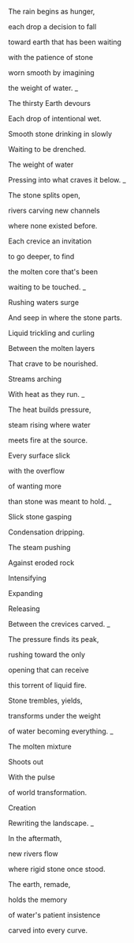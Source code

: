 The rain begins as hunger,

each drop a decision to fall

toward earth that has been waiting

with the patience of stone

worn smooth by imagining

the weight of water.
_

The thirsty Earth devours

Each drop of intentional wet.

Smooth stone drinking in slowly

Waiting to be drenched.

The weight of water

Pressing into what craves it below.
_

The stone splits open,

rivers carving new channels

where none existed before.

Each crevice an invitation

to go deeper, to find

the molten core that's been

waiting to be touched.
_

Rushing waters surge

And seep in where the stone parts.

Liquid trickling and curling

Between the molten layers 

That crave to be nourished. 

Streams arching

With heat as they run.
_

The heat builds pressure,

steam rising where water

meets fire at the source.

Every surface slick

with the overflow

of wanting more

than stone was meant to hold.
_

Slick stone gasping

Condensation dripping.

The steam pushing

Against eroded rock

Intensifying

Expanding 

Releasing 

Between the crevices carved. 
_

The pressure finds its peak,

rushing toward the only

opening that can receive

this torrent of liquid fire.

Stone trembles, yields,

transforms under the weight

of water becoming everything.
_

The molten mixture

Shoots out 

With the pulse 

of world transformation.

Creation

Rewriting the landscape.
_

In the aftermath,

new rivers flow

where rigid stone once stood.

The earth, remade,

holds the memory

of water's patient insistence

carved into every curve.
